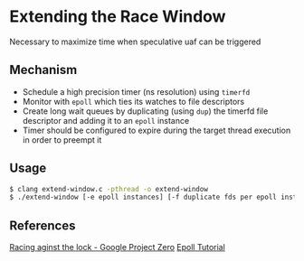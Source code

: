 # Extending the Race Window
Necessary to maximize time when speculative uaf can be triggered

## Mechanism
- Schedule a high precision timer (ns resolution) using `timerfd`
- Monitor with `epoll` which ties its watches to file descriptors
- Create long wait queues by duplicating (using `dup`) the timerfd file descriptor and adding it to an `epoll` instance 
- Timer should be configured to expire during the target thread execution in order to preempt it

## Usage
```sh
$ clang extend-window.c -pthread -o extend-window
$ ./extend-window [-e epoll instances] [-f duplicate fds per epoll instace]
```

## References
[Racing aginst the lock - Google Project Zero](https://googleprojectzero.blogspot.com/2022/03/racing-against-clock-hitting-tiny.html)
[Epoll Tutorial](https://suchprogramming.com/epoll-in-3-easy-steps/)
